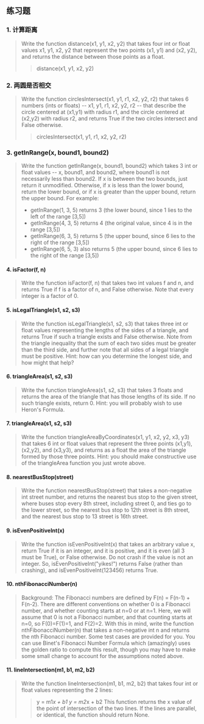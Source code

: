 ## 练习题

### 1. 计算距离
> Write the function distance(x1, y1, x2, y2) that takes four int or float values x1, y1, x2, y2 that represent the two points (x1, y1) and (x2, y2), and returns the distance between those points as a float.
>> distance(x1, y1, x2, y2)



### 2. 两圆是否相交
>Write the function circlesIntersect(x1, y1, r1, x2, y2, r2) that takes 6 numbers (ints or floats) -- x1, y1, r1, x2, y2, r2 -- that describe the circle centered at (x1,y1) with radius r1, and the circle centered at (x2,y2) with radius r2, and returns True if the two circles intersect and False otherwise.
>> circlesIntersect(x1, y1, r1, x2, y2, r2)  


### 3. getInRange(x, bound1, bound2)  
> Write the function getInRange(x, bound1, bound2) which takes 3 int or float values -- x, bound1, and bound2, where bound1 is not necessarily less than bound2. If x is between the two bounds, just return it unmodified. Otherwise, if x is less than the lower bound, return the lower bound, or if x is greater than the upper bound, return the upper bound. For example:
> - getInRange(1, 3, 5) returns 3 (the lower bound, since 1 lies to the left of the range [3,5])
> - getInRange(4, 3, 5) returns 4 (the original value, since 4 is in the range [3,5])
> - getInRange(6, 3, 5) returns 5 (the upper bound, since 6 lies to the right of the range [3,5])
> - getInRange(6, 5, 3) also returns 5 (the upper bound, since 6 lies to the right of the range [3,5])

#### 4. isFactor(f, n)
> Write the function isFactor(f, n) that takes two int values f and n, and returns True if f is a factor of n, and False otherwise. Note that every integer is a factor of 0.


#### 5. isLegalTriangle(s1, s2, s3)
> Write the function isLegalTriangle(s1, s2, s3) that takes three int or float values representing the lengths of the sides of a triangle, and returns True if such a triangle exists and False otherwise. Note from the triangle inequality that the sum of each two sides must be greater than the third side, and further note that all sides of a legal triangle must be positive. Hint: how can you determine the longest side, and how might that help?

#### 6. triangleArea(s1, s2, s3)
> Write the function triangleArea(s1, s2, s3) that takes 3 floats and returns the area of the triangle that has those lengths of its side. If no such triangle exists, return 0. Hint: you will probably wish to use Heron's Formula.

#### 7. triangleArea(s1, s2, s3)
> Write the function triangleAreaByCoordinates(x1, y1, x2, y2, x3, y3) that takes 6 int or float values that represent the three points (x1,y1), (x2,y2), and (x3,y3), and returns as a float the area of the triangle formed by those three points. Hint: you should make constructive use of the triangleArea function you just wrote above.


#### 8. nearestBusStop(street)
> Write the function nearestBusStop(street) that takes a non-negative int street number, and returns the nearest bus stop to the given street, where buses stop every 8th street, including street 0, and ties go to the lower street, so the nearest bus stop to 12th street is 8th street, and the nearest bus stop to 13 street is 16th street.

#### 9. isEvenPositiveInt(x)
> Write the function isEvenPositiveInt(x) that takes an arbitrary value x, return True if it is an integer, and it is positive, and it is even (all 3 must be True), or False otherwise. Do not crash if the value is not an integer. So, isEvenPositiveInt("yikes!") returns False (rather than crashing), and isEvenPositiveInt(123456) returns True.


#### 10. nthFibonacciNumber(n)
> Background: The Fibonacci numbers are defined by F(n) = F(n-1) + F(n-2). There are different conventions on whether 0 is a Fibonacci number, and whether counting starts at n=0 or at n=1. Here, we will assume that 0 is not a Fibonacci number, and that counting starts at n=0, so F(0)=F(1)=1, and F(2)=2. With this in mind, write the function nthFibonacciNumber(n) that takes a non-negative int n and returns the nth Fibonacci number. Some test cases are provided for you. You can use Binet's Fibonacci Number Formula which (amazingly) uses the golden ratio to compute this result, though you may have to make some small change to account for the assumptions noted above.

#### 11. lineIntersection(m1, b1, m2, b2)
> Write the function lineIntersection(m1, b1, m2, b2) that takes four int or float values representing the 2 lines:
>>    y = m1*x + b1
>>    y = m2*x + b2
>This function returns the x value of the point of intersection of the two lines. If the lines are parallel, or identical, the function should return None.
